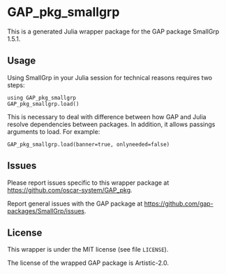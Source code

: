 # GAP_pkg_smallgrp

This is a generated Julia wrapper package for the GAP package SmallGrp 1.5.1.

## Usage

Using SmallGrp in your Julia session for technical reasons requires two steps:

    using GAP_pkg_smallgrp
    GAP_pkg_smallgrp.load()

This is necessary to deal with difference between how GAP and Julia
resolve dependencies between packages. In addition, it allows passings
arguments to load. For example:

    GAP_pkg_smallgrp.load(banner=true, onlyneeded=false)

## Issues

Please report issues specific to this wrapper package at <https://github.com/oscar-system/GAP_pkg>.

Report general issues with the GAP package at <https://github.com/gap-packages/SmallGrp/issues>.

## License

This wrapper is under the MIT license (see file `LICENSE`).

The license of the wrapped GAP package is Artistic-2.0.
